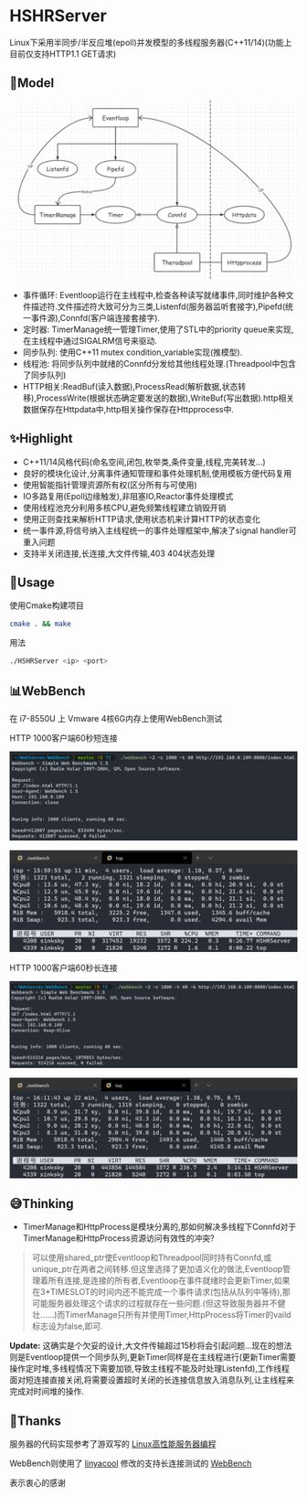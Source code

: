 # HSHRServer

Linux下采用半同步/半反应堆(epoll)并发模型的多线程服务器(C++11/14)(功能上目前仅支持HTTP1.1 GET请求)

## 🤔Model

![image-20200829155349723](image_assets/README/image-20200829155349723.png)

- 事件循环: Eventloop运行在主线程中,检查各种读写就绪事件,同时维护各种文件描述符.文件描述符大致可分为三类,Listenfd(服务器监听套接字),Pipefd(统一事件源),Connfd(客户端连接套接字).
- 定时器: TimerManage统一管理Timer,使用了STL中的priority queue来实现,在主线程中通过SIGALRM信号来驱动.
- 同步队列: 使用C++11 mutex condition_variable实现(推模型).
- 线程池: 将同步队列中就绪的Connfd分发给其他线程处理.(Threadpool中包含了同步队列)
- HTTP相关:ReadBuf(读入数据),ProcessRead(解析数据,状态转移),ProcessWrite(根据状态确定要发送的数据),WriteBuf(写出数据).http相关数据保存在Httpdata中,http相关操作保存在Httpprocess中.

## ✨Highlight

- C++11/14风格代码(命名空间,闭包,枚举类,条件变量,线程,完美转发...)
- 良好的模块化设计,分离事件通知管理和事件处理机制,使用模板方便代码复用
- 使用智能指针管理资源所有权(区分所有与可使用)
- IO多路复用(Epoll边缘触发),非阻塞IO,Reactor事件处理模式
- 使用线程池充分利用多核CPU,避免频繁线程建立销毁开销
- 使用正则查找来解析HTTP请求,使用状态机来计算HTTP的状态变化
- 统一事件源,将信号纳入主线程统一的事件处理框架中,解决了signal handler可重入问题
- 支持半关闭连接,长连接,大文件传输,403 404状态处理

## 🔨Usage

使用Cmake构建项目

```bash
cmake . && make
```

用法

```bash
./HSHRServer <ip> <port>
```

## 📊WebBench

在 i7-8550U 上 Vmware 4核6G内存上使用WebBench测试

HTTP 1000客户端60秒短连接

![image-20200829160905536](image_assets/README/image-20200829160905536.png)

![QQ截图20200829160052](image_assets/README/QQ截图20200829160052.png)

HTTP 1000客户端60秒长连接

![image-20200829161431875](image_assets/README/image-20200829161431875.png)

![image-20200829161441981](image_assets/README/image-20200829161441981.png)

## 😅Thinking

- TimerManage和HttpProcess是模块分离的,那如何解决多线程下Connfd对于TimerManage和HttpProcess资源访问有效性的冲突?

> 可以使用shared_ptr使Eventloop和Threadpool同时持有Connfd,或unique_ptr在两者之间转移.但这里选择了更加语义化的做法,Eventloop管理着所有连接,是连接的所有者,Eventloop在事件就绪时会更新Timer,如果在3*TIMESLOT的时间内还不能完成一个事件请求(包括从队列中等待),那可能服务器处理这个请求的过程就存在一些问题.(但这导致服务器并不健壮......)而TimerManage只所有并使用Timer,HttpProcess将Timer的vaild标志设为false,即可.

**Update:** 这确实是个欠妥的设计,大文件传输超过15秒将会引起问题...现在的想法则是Eventloop提供一个同步队列,更新Timer同样是在主线程进行(更新Timer需要操作定时堆,多线程情况下需要加锁,导致主线程不能及时处理Listenfd),工作线程面对短连接直接关闭,将需要设置超时关闭的长连接信息放入消息队列,让主线程来完成对时间堆的操作.

## 🥰Thanks

服务器的代码实现参考了游双写的 [Linux高性能服务器编程](https://book.douban.com/subject/24722611//)

WebBench则使用了 [linyacool](https://github.com/linyacool) 修改的支持长连接测试的 [WebBench](https://github.com/linyacool/WebBench)

表示衷心的感谢